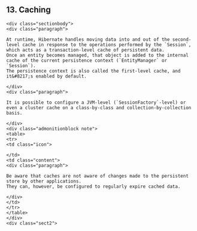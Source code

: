## 13. Caching

    <div class="sectionbody">
    <div class="paragraph">

    At runtime, Hibernate handles moving data into and out of the second-level cache in response to the operations performed by the `Session`, which acts as a transaction-level cache of persistent data.
    Once an entity becomes managed, that object is added to the internal cache of the current persistence context (`EntityManager` or `Session`).
    The persistence context is also called the first-level cache, and it&#8217;s enabled by default.

    </div>
    <div class="paragraph">

    It is possible to configure a JVM-level (`SessionFactory`-level) or even a cluster cache on a class-by-class and collection-by-collection basis.

    </div>
    <div class="admonitionblock note">
    <table>
    <tr>
    <td class="icon">

    </td>
    <td class="content">
    <div class="paragraph">

    Be aware that caches are not aware of changes made to the persistent store by other applications.
    They can, however, be configured to regularly expire cached data.

    </div>
    </td>
    </tr>
    </table>
    </div>
    <div class="sect2">